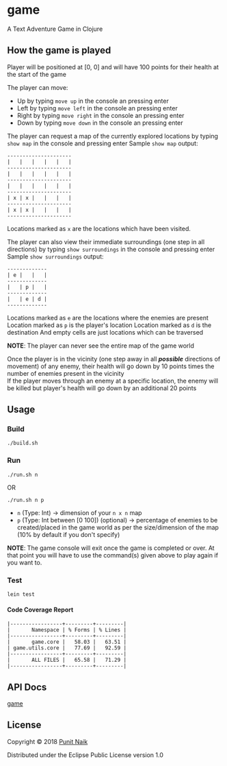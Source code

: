 # game

A Text Adventure Game in Clojure

##  How the game is played

Player will be positioned at [0, 0] and will have 100 points for their health at the start of the game

The player can move:
* Up by typing `move up` in the console an pressing enter
* Left by typing `move left` in the console an pressing enter
* Right by typing `move right` in the console an pressing enter
* Down by typing `move down` in the console an pressing enter

The player can request a map of the currently explored locations by typing `show map` in the console and pressing enter
Sample `show map` output:
```
---------------------
|   |   |   |   |   |
---------------------
|   |   |   |   |   |
---------------------
|   |   |   |   |   |
---------------------
| x | x |   |   |   |
---------------------
| x | x |   |   |   |
---------------------
```
Locations marked as `x` are the locations which have been visited.

The player can also view their immediate surroundings (one step in all directions) by typing `show surroundings` in the console and pressing enter
Sample `show surroundings` output:
```
-------------
| e |   |   |
-------------
|   | p |   |
-------------
|   | e | d |
-------------
```
Locations marked as `e` are the locations where the enemies are present
Location marked as `p` is the player's location
Location marked as `d` is the destination
And empty cells are just locations which can be traversed

**NOTE**: The player can never see the entire map of the game world

Once the player is in the vicinity (one step away in all ***possible*** directions of movement) of any enemy, their health will go down by 10 points times the number of enemies present in the vicinity  
If the player moves through an enemy at a specific location, the enemy will be killed but player's health will go down by an additional 20 points

## Usage

### Build

```
./build.sh
```

### Run

```
./run.sh n
```
OR
```
./run.sh n p
```

* `n` (Type: Int) -> dimension of your `n x n` map
* `p` (Type: Int between [0 100]) (optional) -> percentage of enemies to be created/placed in the game world as per the size/dimension of the map (10% by default if you don't specify)

**NOTE**: The game console will exit once the game is completed or over. At that point you will have to use the command(s) given above to play again if you want to.

### Test

```
lein test
```

#### Code Coverage Report

```
|-----------------+---------+---------|
|       Namespace | % Forms | % Lines |
|-----------------+---------+---------|
|       game.core |   58.03 |   63.51 |
| game.utils.core |   77.69 |   92.59 |
|-----------------+---------+---------|
|       ALL FILES |   65.58 |   71.29 |
|-----------------+---------+---------|
```

## API Docs

[game](https://punit-naik.github.io/game)

## License

Copyright © 2018 [Punit Naik](https://github.com/punit-naik)

Distributed under the Eclipse Public License version 1.0
